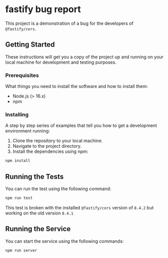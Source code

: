 # fastify bug report

This project is a demonstration of a bug for the developers of `@fastify/cors`.

## Getting Started

These instructions will get you a copy of the project up and running on your local machine for development and testing purposes.

### Prerequisites

What things you need to install the software and how to install them:

- Node.js (> 16.x)
- npm

### Installing

A step by step series of examples that tell you how to get a development environment running:

1. Clone the repository to your local machine.
2. Navigate to the project directory.
3. Install the dependencies using npm:

```bash
npm install
```

## Running the Tests

You can run the test using the following command:

```bash
npm run test
```

This test is broken with the installed `@fastify/cors` version of `8.4.2` but working on the old version `8.4.1`

## Running the Service

You can start the service using the following commands:

```bash
npm run server
```
